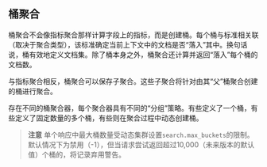 ## 桶聚合
桶聚合不会像指标聚合那样计算字段上的指标，而是创建桶。每个桶与标准相关联（取决于聚合类型），该标准确定当前上下文中的文档是否“落入”其中。换句话说，桶有效地定义文档集。除了桶本身之外，桶聚合还计算并返回“落入”每个桶的文档数。

与指标聚合相反，桶聚合可以保存子聚合。这些子聚合将针对由其“父”桶聚合创建的桶进行聚合。

存在不同的桶聚合器，每个聚合器具有不同的“分组”策略。有些定义了一个桶，有些定义了固定数量的多个桶，有些则在聚合过程中动态创建桶。

>**注意**
>单个响应中最大桶数量受动态集群设置`search.max_buckets`的限制。默认情况下为禁用（-1），但当请求尝试返回超过10,000（未来版本的默认值）个桶的，将记录弃用警告。
